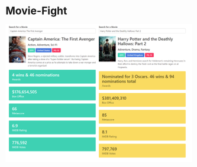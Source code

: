 # Movie-Fight
 
<div align=center><img src="https://github.com/hansxiao7/JS-Projects/blob/main/Movie%20Fight/Screenshot%202021-08-26%20004216.png" width="600"/>
